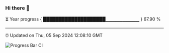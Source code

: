 ### Hi there 👋

⏳ Year progress { ████████████████████▁▁▁▁▁▁▁▁▁▁ } 67.90 %

---

⏰ Updated on Thu, 05 Sep 2024 12:08:10 GMT

![Progress Bar CI](https://github.com/liununu/liununu/workflows/Progress%20Bar%20CI/badge.svg)
